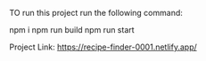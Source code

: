 TO run this project run the following command:

npm i
npm run build
npm run start


Project Link: https://recipe-finder-0001.netlify.app/
